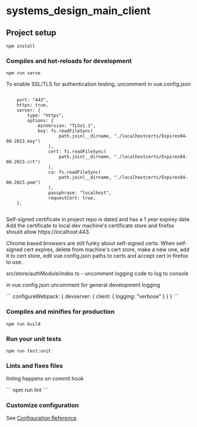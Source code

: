 # systems_design_main_client

## Project setup
```
npm install
```

### Compiles and hot-reloads for development
```
npm run serve

```

<p>To enable SSL/TLS for authentication testing, uncomment in vue.config.json</p>

```

    port: "443",
    https: true,
    server: {
        type: "https",
        options: {
            minVersion: "TLSv1.1",
            key: fs.readFileSync(
                    path.join(__dirname, "./localhostcerts/Expires04-08-2023.key")
                ),
                cert: fs.readFileSync(
                    path.join(__dirname, "./localhostcerts/Expires04-08-2023.crt")
                ),
                ca: fs.readFileSync(
                    path.join(__dirname, "./localhostcerts/Expires04-08-2023.pem")
                ),
                passphrase: "localhost",
                requestCert: true,
    },
    
```



<p>Self-signed certificate in project repo is dated and has a 1 year expirey date. Add the certificate to local dev machine's certificate store and firefox should allow https://localhost:443.</p>

<p>Chrome based browsers are still funky about self-signed certs. When self-signed cert expires, delete from machine's cert store, make a new one, add it to cert store, edit vue.config.json paths to certs and accept cert in firefox to use.</p>

<p>src/store/authModule/index.ts - uncomment logging code to log to console</p>

<p>in vue.config.json uncomment for general development logging</p>
```
 configureWebpack: { 
    devserver: { 
        client: { 
            logging: "verbose" 
        } 
    } 
} 
```


### Compiles and minifies for production
```
npm run build
```

### Run your unit tests
```
npm run test:unit
```

### Lints and fixes files
<p>linting happens on commit hook</p> 
```
npm run lint
```

### Customize configuration
See [Configuration Reference](https://cli.vuejs.org/config/).
